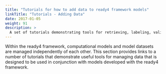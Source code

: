 ```yaml
---
title: "Tutorials for how to add data to ready4 framework models"
linkTitle: "Tutorials - Adding Data"
date: 2017-01-05
weight: 91
description: >
  A set of tutorials demonstrating tools for retrieving, labeling, validating and sharing data within the ready4 framework.
---
```


Within the ready4 framework, computational models and model datasets are managed independently of each other. This section provides links to a number of tutorials that demonstrate useful tools for managing data that is designed to be used in conjunction with models developed with the ready4 framework.

